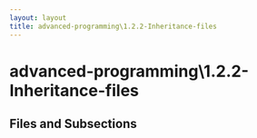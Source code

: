 ```yaml
---
layout: layout
title: advanced-programming\1.2.2-Inheritance-files
---
```


# advanced-programming\1.2.2-Inheritance-files

## Files and Subsections

